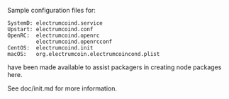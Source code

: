 Sample configuration files for:
```
SystemD: electrumcoind.service
Upstart: electrumcoind.conf
OpenRC:  electrumcoind.openrc
         electrumcoind.openrcconf
CentOS:  electrumcoind.init
macOS:   org.electrumcoin.electrumcoincond.plist
```
have been made available to assist packagers in creating node packages here.

See doc/init.md for more information.
